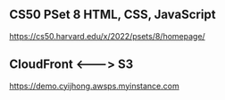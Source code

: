 ## CS50 PSet 8 HTML, CSS, JavaScript
https://cs50.harvard.edu/x/2022/psets/8/homepage/

## CloudFront <---> S3
https://demo.cyijhong.awsps.myinstance.com
